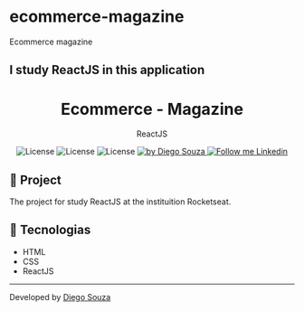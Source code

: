 # ecommerce-magazine
Ecommerce magazine
## I study ReactJS in this application

<h1 align="center">
	Ecommerce - Magazine
</h1>

<p align="center">ReactJS</p>

<p align="center">
  <img alt="License" src="https://img.shields.io/badge/ReactJS-blue">
  <img alt="License" src="https://img.shields.io/badge/HTML-orange">
  <img alt="License" src="https://img.shields.io/badge/CSS-blue">

  <a href="https://beacons.ai/dscostat7/" target="_blank">
    <img alt="by Diego Souza" src="https://img.shields.io/badge/Made%20by-Diego%20Souza-blue">
  </a>

  <a href="https://www.linkedin.com/in/dscostat7/" target="_blank">
    <img alt="Follow me Linkedin" src="https://img.shields.io/badge/Follow%20up-Diego%20Souza-2ecc71?style=social&logo=linkedin">
  </a>
</p>

## 🚀 Project

The project for study ReactJS at the instituition Rocketseat.

## 🔧 Tecnologias

- HTML
- CSS
- ReactJS

---

Developed by <a href="https://beacons.ai/dscostat7/" target="_blank">Diego Souza</a>
